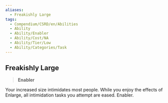 ```yaml
---
aliases:
  - Freakishly Large
tags:
  - Compendium/CSRD/en/Abilities
  - Ability
  - Ability/Enabler
  - Ability/Cost/NA
  - Ability/Tier/Low
  - Ability/Categories/Task
---
```

    
      
## Freakishly Large      
>**Enabler**    
      
Your increased size intimidates most people. While you enjoy the effects of Enlarge, all intimidation tasks you attempt are eased. Enabler.
